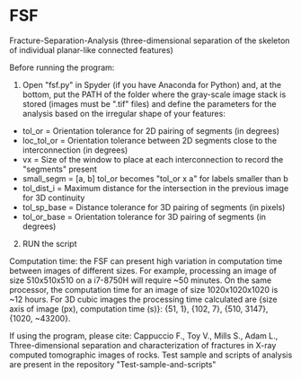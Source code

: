 # FSF
Fracture-Separation-Analysis (three-dimensional separation of the skeleton of individual planar-like connected features)

Before running the program:
1) Open "fsf.py" in Spyder (if you have Anaconda for Python) and, at the bottom, put the PATH of the folder where the gray-scale image stack is stored (images must be ".tif" files) and define the parameters for the analysis based on the irregular shape of your features:
  - tol_or = Orientation tolerance for 2D pairing of segments (in degrees)
  - loc_tol_or = Orientation tolerance between 2D segments close to the interconnection (in degrees)
  - vx = Size of the window to place at each interconnection to record the "segments" present
  - small_segm = [a, b] tol_or becomes "tol_or x a" for labels smaller than b
  - tol_dist_i = Maximum distance for the intersection in the previous image for 3D continuity
  - tol_sp_base = Distance tolerance for 3D pairing of segments (in pixels)
  - tol_or_base = Orientation tolerance for 3D pairing of segments (in degrees)

2) RUN the script

Computation time: the FSF can present high variation in computation time between images of different sizes. For example, processing an image of size 510x510x510 on a i7-8750H will require ~50 minutes. On the same processor, the computation time for an image of size 1020x1020x1020 is ~12 hours. For 3D cubic images the processing time calculated are {size axis of image (px), computation time (s)}: {51, 1}, {102, 7}, {510, 3147}, {1020, ~43200}.

If using the program, please cite: Cappuccio F., Toy V., Mills S., Adam L., Three-dimensional separation and characterization of fractures in X-ray computed tomographic images of rocks.
Test sample and scripts of analysis are present in the repository "Test-sample-and-scripts"
